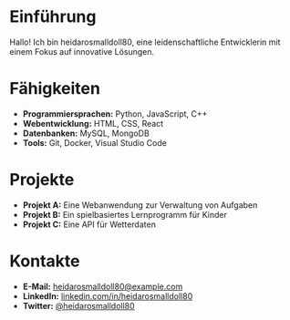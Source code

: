 # Einführung
Hallo! Ich bin heidarosmalldoll80, eine leidenschaftliche Entwicklerin mit einem Fokus auf innovative Lösungen.

# Fähigkeiten
- **Programmiersprachen:** Python, JavaScript, C++  
- **Webentwicklung:** HTML, CSS, React  
- **Datenbanken:** MySQL, MongoDB  
- **Tools:** Git, Docker, Visual Studio Code

# Projekte
- **Projekt A:** Eine Webanwendung zur Verwaltung von Aufgaben  
- **Projekt B:** Ein spielbasiertes Lernprogramm für Kinder  
- **Projekt C:** Eine API für Wetterdaten

# Kontakte
- **E-Mail:** heidarosmalldoll80@example.com  
- **LinkedIn:** [linkedin.com/in/heidarosmalldoll80](https://linkedin.com/in/heidarosmalldoll80)  
- **Twitter:** [@heidarosmalldoll80](https://twitter.com/heidarosmalldoll80)
